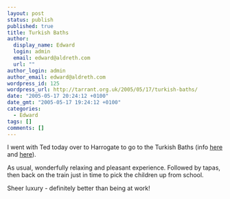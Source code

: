 ```yaml
---
layout: post
status: publish
published: true
title: Turkish Baths
author:
  display_name: Edward
  login: admin
  email: edward@aldreth.com
  url: ""
author_login: admin
author_email: edward@aldreth.com
wordpress_id: 125
wordpress_url: http://tarrant.org.uk/2005/05/17/turkish-baths/
date: "2005-05-17 20:24:12 +0100"
date_gmt: "2005-05-17 19:24:12 +0100"
categories:
  - Edward
tags: []
comments: []
---
```


I went with Ted today over to Harrogate to go to the Turkish Baths (info
[here][1] and [here][2]).

As usual, wonderfully relaxing and pleasant experience. Followed by
tapas, then back on the train just in time to pick the children up from
school.

Sheer luxury - definitely better than being at work!



[1]: https://www.harrogate.gov.uk/harrogate-1100
[2]: https://www.victorianturkishbath.org/_6DIRECTORY/AtoZEstab/England/HarrogRoyal/HarrogRoyalEng.htm
